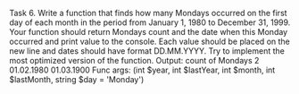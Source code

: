 Task 6. Write a function that finds how many Mondays occurred on the first day of each month in the period from January 1, 1980 to December 31, 1999. Your function should return Mondays count and the date when this Monday occurred and print value to the console. Each value should be placed on the new line and dates should have format DD.MM.YYYY. Try to implement the most optimized version of the function.
Output: count of Mondays
2
01.02.1980
01.03.1900
Func args: (int $year, int $lastYear, int $month, int $lastMonth, string $day = 'Monday')
